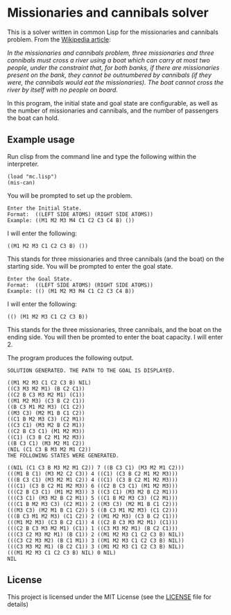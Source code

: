 # Missionaries and cannibals solver

This is a solver written in common Lisp for the missionaries and cannibals problem. From the [Wikipedia article](https://en.wikipedia.org/wiki/Missionaries_and_cannibals_problem):
 
*In the missionaries and cannibals problem, three missionaries and
three cannibals must cross a river using a boat which can carry at
most two people, under the constraint that, for both banks, if there
are missionaries present on the bank, they cannot be outnumbered by
cannibals (if they were, the cannibals would eat the missionaries).
The boat cannot cross the river by itself with no people on board.*


In this program, the initial state and goal state are configurable,
as well as the number of missionaries and cannibals, and the number
of passengers the boat can hold. 


## Example usage

Run clisp from the command line and type the following within the interpreter.

```
(load "mc.lisp")
(mis-can)
```

You will be prompted to set up the problem.


```
Enter the Initial State. 
Format:  ((LEFT SIDE ATOMS) (RIGHT SIDE ATOMS))
Example: ((M1 M2 M3 M4 C1 C2 C3 C4 B) ())
```

I will enter the following:

```
((M1 M2 M3 C1 C2 C3 B) ())
```

This stands for three missionaries and three cannibals (and the boat)
on the starting side. You will be prompted to enter the goal state.

```
Enter the Goal State. 
Format:  ((LEFT SIDE ATOMS) (RIGHT SIDE ATOMS))
Example: (() (M1 M2 M3 M4 C1 C2 C3 C4 B))
```

I will enter the following:

```
(() (M1 M2 M3 C1 C2 C3 B))
```

This stands for the three missionaries, three cannibals, and the boat
on the ending side.  You will then be promted to enter the boat
capacity. I will enter 2.

The program produces the following output.

```
SOLUTION GENERATED. THE PATH TO THE GOAL IS DISPLAYED.

((M1 M2 M3 C1 C2 C3 B) NIL)
((C3 M3 M2 M1) (B C2 C1))
((C2 B C3 M3 M2 M1) (C1))
((M1 M2 M3) (C3 B C2 C1))
((B C3 M1 M2 M3) (C1 C2))
((M3 C3) (M2 M1 B C1 C2))
((C1 B M2 M3 C3) (C2 M1))
((C3 C1) (M3 M2 B C2 M1))
((C2 B C3 C1) (M1 M2 M3))
((C1) (C3 B C2 M1 M2 M3))
((B C3 C1) (M3 M2 M1 C2))
(NIL (C1 C3 B M3 M2 M1 C2))
THE FOLLOWING STATES WERE GENERATED.

((NIL (C1 C3 B M3 M2 M1 C2)) 7 ((B C3 C1) (M3 M2 M1 C2)))
(((M1 B C1) (M3 M2 C2 C3)) 4 ((C1) (C3 B C2 M1 M2 M3)))
(((B C3 C1) (M3 M2 M1 C2)) 4 ((C1) (C3 B C2 M1 M2 M3)))
(((C1) (C3 B C2 M1 M2 M3)) 6 ((C2 B C3 C1) (M1 M2 M3)))
(((C2 B C3 C1) (M1 M2 M3)) 3 ((C3 C1) (M3 M2 B C2 M1)))
(((C3 C1) (M3 M2 B C2 M1)) 5 ((C1 B M2 M3 C3) (C2 M1)))
(((C1 B M2 M3 C3) (C2 M1)) 2 ((M3 C3) (M2 M1 B C1 C2)))
(((M3 C3) (M2 M1 B C1 C2)) 5 ((B C3 M1 M2 M3) (C1 C2)))
(((B C3 M1 M2 M3) (C1 C2)) 2 ((M1 M2 M3) (C3 B C2 C1)))
(((M1 M2 M3) (C3 B C2 C1)) 4 ((C2 B C3 M3 M2 M1) (C1)))
(((C2 B C3 M3 M2 M1) (C1)) 1 ((C3 M3 M2 M1) (B C2 C1)))
(((C3 C2 M3 M2 M1) (B C1)) 2 ((M1 M2 M3 C1 C2 C3 B) NIL))
(((C3 C2 M3 M2) (B C1 M1)) 3 ((M1 M2 M3 C1 C2 C3 B) NIL))
(((C3 M3 M2 M1) (B C2 C1)) 3 ((M1 M2 M3 C1 C2 C3 B) NIL))
(((M1 M2 M3 C1 C2 C3 B) NIL) 0 NIL)
NIL
```


## License

This project is licensed under the MIT License (see the [LICENSE](LICENSE) file for details)


